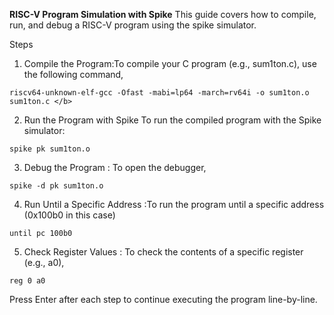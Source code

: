**RISC-V Program Simulation with Spike** </b>
This guide covers how to compile, run, and debug a RISC-V program using the spike simulator.</b>

Steps </b>
1. Compile the Program:To compile your C program (e.g., sum1ton.c), use the following command,</b>
```
riscv64-unknown-elf-gcc -Ofast -mabi=lp64 -march=rv64i -o sum1ton.o sum1ton.c </b>
```
2. Run the Program with Spike</b>
To run the compiled program with the Spike simulator:</b>
```
spike pk sum1ton.o
```
3. Debug the Program : To open the debugger,
```
spike -d pk sum1ton.o
```
4. Run Until a Specific Address :To run the program until a specific address (0x100b0 in this case)</b>
```
until pc 100b0
```
5. Check Register Values : To check the contents of a specific register (e.g., a0),</b>
```
reg 0 a0
```
Press Enter after each step to continue executing the program line-by-line.
